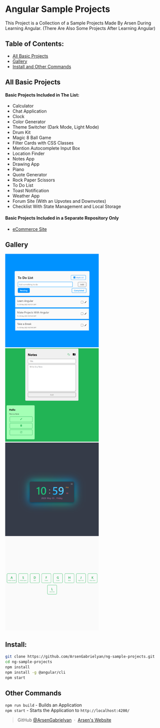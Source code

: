 # Angular Sample Projects
This Project is a Collection of a Sample Projects Made By Arsen During Learning Angular. (There Are Also Some Projects After Learning Angular)

## Table of Contents:
- [All Basic Projects](#all-basic-projects)
- [Gallery](#gallery)
- [Install and Other Commands](#install)

## All Basic Projects
#### Basic Projects Included in The List:
- Calculator
- Chat Application
- Clock
- Color Generator
- Theme Switcher (Dark Mode, Light Mode)
- Drum Kit
- Magic 8 Ball Game
- Filter Cards with CSS Classes
- Mention Autocomplete Input Box
- Location Finder
- Notes App
- Drawing App
- Piano
- Quote Generator
- Rock Paper Scissors
- To Do List
- Toast Notification
- Weather App
- Forum Site (With an Upvotes and Downvotes)
- Checklist With State Management and Local Storage

#### Basic Projects Included in a Separate Repository Only
- [eCommerce Site](https://github.com/ArsenGabrielyan/eshop-project)

## Gallery
<p align="left">
<img src="readme-img/to-do.png" alt="project" width="300"/>
<img src="readme-img/note.png" alt="project" width="300" />
<img src="readme-img/clock.png" alt="project" width="300" />
<img src="readme-img/drum.png" alt="project" width="300" />
</p>

## Install:
```bash
git clone https://github.com/ArsenGabrielyan/ng-sample-projects.git
cd ng-sample-projects
npm install
npm install -g @angular/cli
npm start
```
## Other Commands
`npm run build` - Builds an Application <br>
`npm start` - Starts the Application to `http://localhost:4200/`

> GitHub [@ArsenGabrielyan](https://github.com/ArsenGabrielyan) &nbsp;&middot;&nbsp;
> [Arsen's Website](https://arsen-g.web.app)